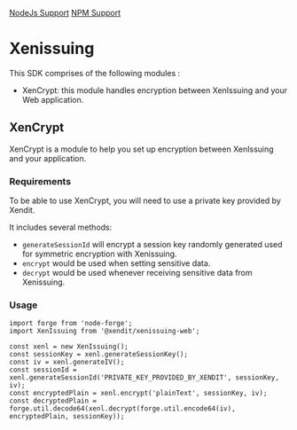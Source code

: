
[NodeJs Support](https://img.shields.io/badge/nodejs-%3E=8.17.0-green)
[NPM Support](https://img.shields.io/badge/npm-%3E=6.14.15-green)

# Xenissuing

This SDK comprises of the following modules :
- XenCrypt: this module handles encryption between XenIssuing and your Web application.

## XenCrypt

XenCrypt is a module to help you set up encryption between XenIssuing and your application.

### Requirements

To be able to use XenCrypt, you will need to use a private key provided by Xendit.

It includes several methods:
- `generateSessionId` will encrypt a session key randomly generated used for symmetric encryption with Xenissuing.
- `encrypt` would be used when setting sensitive data.
- `decrypt` would be used whenever receiving sensitive data from Xenissuing.

### Usage
```node
import forge from 'node-forge';
import XenIssuing from '@xendit/xenissuing-web';

const xenl = new XenIssuing();
const sessionKey = xenl.generateSessionKey();
const iv = xenl.generateIV();
const sessionId = xenl.generateSessionId('PRIVATE_KEY_PROVIDED_BY_XENDIT', sessionKey, iv);
const encryptedPlain = xenl.encrypt('plainText', sessionKey, iv);
const decryptedPlain = forge.util.decode64(xenl.decrypt(forge.util.encode64(iv), encryptedPlain, sessionKey));
```
